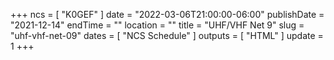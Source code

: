 +++
ncs = [ "K0GEF" ]
date = "2022-03-06T21:00:00-06:00"
publishDate = "2021-12-14"
endTime = ""
location = ""
title = "UHF/VHF Net 9"
slug = "uhf-vhf-net-09"
dates = [ "NCS Schedule" ]
outputs = [ "HTML" ]
update = 1
+++
